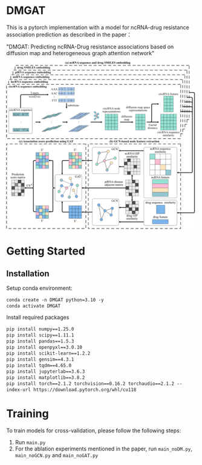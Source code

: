 # DMGAT


This is a pytorch implementation with a model for ncRNA-drug resistance association prediction as described in the paper：

"DMGAT: Predicting ncRNA-Drug resistance associations based on diffusion map and heterogeneous graph attention network"

![Alt text](fig/ncRNA_flowchart.png?raw=true "DMGAT pipeline")


# Getting Started

## Installation
Setup conda environment:
```
conda create -n DMGAT python=3.10 -y
conda activate DMGAT
```

Install required packages
```
pip install numpy==1.25.0
pip install scipy==1.11.1
pip install pandas==1.5.3
pip install openpyxl==3.0.10
pip install scikit-learn==1.2.2
pip install gensim==4.3.1
pip install tqdm==4.65.0
pip install jupyterlab==3.6.3
pip install matplotlib==3.8.2
pip install torch==2.1.2 torchvision==0.16.2 torchaudio==2.1.2 --index-url https://download.pytorch.org/whl/cu118
```


# Training

To train models for cross-validation, please follow the following steps:
1. Run `main.py` 
2. For the ablation experiments mentioned in the paper, run `main_noDM.py`, `main_noGCN.py` and `main_noGAT.py`
